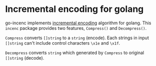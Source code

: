 # Incremental encoding for golang

go-incenc implements [incremental encoding](http://en.wikipedia.org/wiki/Incremental_encoding) algorithm for golang.
This `incenc` package provides two features, `Compress()` and `Decompress()`.

`Compress` converts `[]string` to a `string` (encode).  Each strings in input
`[]string` can't include control characters `\x1e` and `\x1f`.

`Decompress` converts `string` which generated by `Compress` to original
`[]string` (decode).
